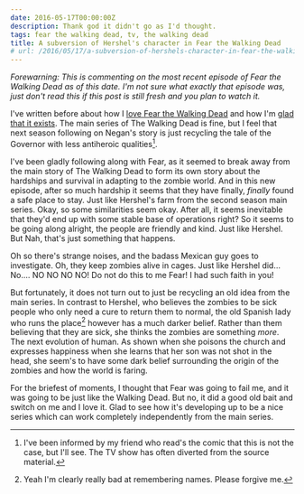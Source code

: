 ```yaml
---
date: 2016-05-17T00:00:00Z
description: Thank god it didn't go as I'd thought.
tags: fear the walking dead, tv, the walking dead
title: A subversion of Hershel's character in Fear the Walking Dead
# url: /2016/05/17/a-subversion-of-hershels-character-in-fear-the-walking-dead/
---
```


*Forewarning: This is commenting on the most recent episode of Fear the Walking Dead as of this date. I'm not sure what exactly that episode was, just don't read this if this post is still fresh and you plan to watch it.*

I've written before about how I [love Fear the Walking Dead](https://valiantghost.com/2016/04/28/) and how I'm [glad that it exists](https://valiantghost.com/2016/04/46/). The main series of The Walking Dead is fine, but I feel that next season following on Negan's story is just recycling the tale of the Governor with less antiheroic qualities[^1]. 

I've been gladly following along with Fear, as it seemed to break away from the main story of The Walking Dead to form its own story about the hardships and survival in adapting to the zombie world. And in this new episode, after so much hardship it seems that they have finally, *finally* found a safe place to stay. Just like Hershel's farm from the second season main series. Okay, so some similarities seem okay. After all, it seems inevitable that they'd end up with some stable base of operations right? So it seems to be going along alright, the people are friendly and kind. Just like Hershel. But Nah, that's just something that happens. 

Oh so there's strange noises, and the badass Mexican guy goes to investigate. Oh, they keep zombies alive in cages. Just like Hershel did... No.... NO NO NO NO! Do not do this to me Fear! I had such faith in you!

But fortunately, it does not turn out to just be recycling an old idea from the main series. In contrast to Hershel, who believes the zombies to be sick people who only need a cure to return them to normal, the old Spanish lady who runs the place[^2] however has a much darker belief. Rather than them believing that they are sick, she thinks the zombies are something *more*. The next evolution of human. As shown when she poisons the church and expresses happiness when she learns that her son was not shot in the head, she seem's to have some dark belief surrounding the origin of the zombies and how the world is faring.

For the briefest of moments, I thought that Fear was going to fail me, and it was going to be just like the Walking Dead. But no, it did a good old bait and switch on me and I love it. Glad to see how it's developing up to be a nice series which can work completely independently from the main series.





[^1]: I've been informed by my friend who read's the comic that this is not the case, but I'll see. The TV show has often diverted from the source material. 
[^2]: Yeah I'm clearly really bad at remembering names. Please forgive me.